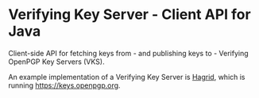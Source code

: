 <!--
SPDX-FileCopyrightText: 2022 Paul Schaub <vanitasvitae@fsfe.org>

SPDX-License-Identifier: Apache-2.0
-->

# Verifying Key Server - Client API for Java

Client-side API for fetching keys from - and publishing keys to - Verifying OpenPGP Key Servers (VKS).

An example implementation of a Verifying Key Server is [Hagrid](https://gitlab.com/hagrid-keyserver/hagrid), which is running https://keys.openpgp.org.
